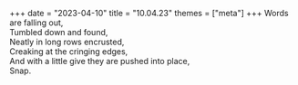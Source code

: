 +++
date = "2023-04-10"
title = "10.04.23"
themes = ["meta"]
+++
Words are falling out,  
Tumbled down and found,  
Neatly in long rows encrusted,  
Creaking at the cringing edges,  
And with a little give they are pushed into place,  
Snap.
